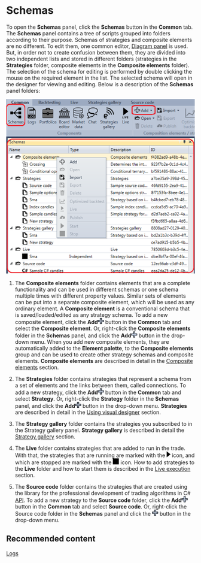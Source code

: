 # Schemas

To open the **Schemas** panel, click the **Schemas** button in the **Common** tab. The **Schemas** panel contains a tree of scripts grouped into folders according to their purpose. Schemas of strategies and composite elements are no different. To edit them, one common editor, [Diagram panel](Designer_Designer_schemes_strategies_and_component_elements.md) is used. But, in order not to create confusion between them, they are divided into two independent lists and stored in different folders (strategies in the **Strategies** folder, composite elements in the **Composite elements** folder). The selection of the schema for editing is performed by double clicking the mouse on the required element in the list. The selected schema will open in the designer for viewing and editing. Below is a description of the **Schemas** panel folders:

![Designer Panel Circuits 00](../images/Designer_Panel_Circuits_00.png)

1. The **Composite elements** folder contains elements that are a complete functionality and can be used in different schemas or one schema multiple times with different property values. Similar sets of elements can be put into a separate composite element, which will be used as any ordinary element. A **Composite element** is a conventional schema that is saved\/loaded\/edited as any strategy schema. To add a new composite element, click the **Add**![Designer Panel Circuits 01](../images/Designer_Panel_Circuits_01.png) button in the **Common** tab and select the **Composite element**. Or, right\-click the **Composite elements** folder in the **Schemas** panel, and click the **Add**![Designer Panel Circuits 01](../images/Designer_Panel_Circuits_01.png) button in the drop\-down menu. When you add new composite elements, they are automatically added to the **Element palette**, to the **Composite elements** group and can be used to create other strategy schemas and composite elements. **Composite elements** are described in detail in the [Composite elements](Designer_Creating_composite_elements.md) section.

2. The **Strategies** folder contains strategies that represent a schema from a set of elements and the links between them, called connections. To add a new strategy, click the **Add**![Designer Panel Circuits 01](../images/Designer_Panel_Circuits_01.png) button in the **Common** tab and select **Strategy**. Or, right\-click the **Strategy** folder in the **Schemas** panel, and click the **Add**![Designer Panel Circuits 01](../images/Designer_Panel_Circuits_01.png) button in the drop\-down menu. **Strategies** are described in detail in the [Using visual designer](Designer_Creating_strategy_out_of_blocks.md) section.

3. The **Strategy gallery** folder contains the strategies you subscribed to in the Strategy gallery panel. **Strategy gallery** is described in detail the [Strategy gallery](Designer_Gallery_of_strategies.md) section.

4. The **Live** folder contains strategies that are added to run in the trade. With that, the strategies that are running are marked with the ![Designer Panel Circuits 02](../images/Designer_Panel_Circuits_02.png) icon, and which are stopped are marked with the ![Designer Panel Circuits 03](../images/Designer_Panel_Circuits_03.png) icon. How to add strategies to the **Live** folder and how to start them is described in the [Live execution](Designer_Live_trade.md) section.

5. The **Source code** folder contains the strategies that are created using the library for the professional development of trading algorithms in C\# [API](StockSharpAbout.md). To add a new strategy to the **Source code** folder, click the **Add**![Designer Panel Circuits 01](../images/Designer_Panel_Circuits_01.png) button in the **Common** tab and select **Source code**. Or, right\-click the Source code folder in the **Schemas** panel and click the ![Designer Panel Circuits 01](../images/Designer_Panel_Circuits_01.png) button in the drop\-down menu.

## Recommended content

[Logs](Designer_Panel_Logs.md)
